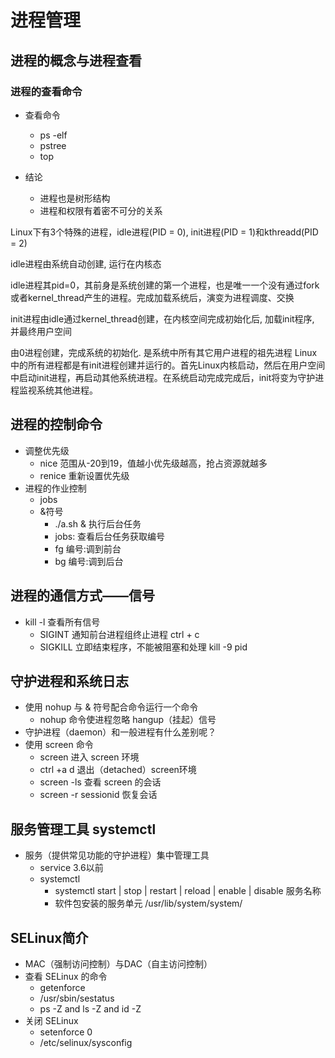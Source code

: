 # 进程管理

## 进程的概念与进程查看

### 进程的查看命令

- 查看命令
  - ps
   -elf
  - pstree
  - top

- 结论
  - 进程也是树形结构
  - 进程和权限有着密不可分的关系

Linux下有3个特殊的进程，idle进程(PID = 0), init进程(PID = 1)和kthreadd(PID = 2)

idle进程由系统自动创建, 运行在内核态

idle进程其pid=0，其前身是系统创建的第一个进程，也是唯一一个没有通过fork或者kernel_thread产生的进程。完成加载系统后，演变为进程调度、交换

init进程由idle通过kernel_thread创建，在内核空间完成初始化后, 加载init程序, 并最终用户空间

由0进程创建，完成系统的初始化. 是系统中所有其它用户进程的祖先进程
Linux中的所有进程都是有init进程创建并运行的。首先Linux内核启动，然后在用户空间中启动init进程，再启动其他系统进程。在系统启动完成完成后，init将变为守护进程监视系统其他进程。

## 进程的控制命令

- 调整优先级
  - nice 范围从-20到19，值越小优先级越高，抢占资源就越多
  - renice 重新设置优先级
- 进程的作业控制
  - jobs
  - &符号
    - ./a.sh & 执行后台任务
    - jobs: 查看后台任务获取编号
    - fg 编号:调到前台
    - bg 编号:调到后台

## 进程的通信方式——信号

- kill -l 查看所有信号
  - SIGINT 通知前台进程组终止进程 ctrl + c
  - SIGKILL 立即结束程序，不能被阻塞和处理 kill -9 pid

## 守护进程和系统日志

- 使用 nohup 与 & 符号配合命令运行一个命令
  - nohup 命令使进程忽略 hangup（挂起）信号
- 守护进程（daemon）和一般进程有什么差别呢？
- 使用 screen 命令
  - screen 进入 screen 环境
  - ctrl +a d 退出（detached）screen环境
  - screen -ls 查看 screen 的会话
  - screen -r sessionid 恢复会话

## 服务管理工具 systemctl

- 服务（提供常见功能的守护进程）集中管理工具
  - service 3.6以前
  - systemctl
    - systemctl start | stop | restart | reload | enable | disable 服务名称
    - 软件包安装的服务单元 /usr/lib/system/system/

## SELinux简介

- MAC（强制访问控制）与DAC（自主访问控制）
- 查看 SELinux 的命令
  - getenforce
  - /usr/sbin/sestatus
  - ps -Z and ls -Z and id -Z
- 关闭 SELinux
  - setenforce 0
  - /etc/selinux/sysconfig